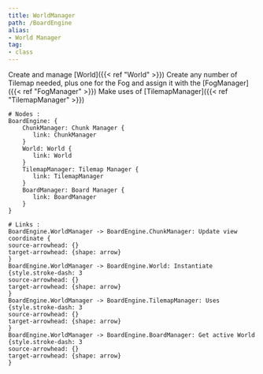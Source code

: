 ```yaml
---
title: WorldManager
path: /BoardEngine
alias: 
- World Manager
tag: 
- class
---
```

Create and manage [World]({{< ref "World" >}})
Create any number of Tilemap needed, plus one for the Fog and assign it with the [FogManager]({{< ref "FogManager" >}})
Make uses of [TilemapManager]({{< ref "TilemapManager" >}})
```d2
# Nodes :
BoardEngine: {
    ChunkManager: Chunk Manager {
       link: ChunkManager
    }
    World: World {
       link: World
    }
    TilemapManager: Tilemap Manager {
       link: TilemapManager
    }
    BoardManager: Board Manager {
       link: BoardManager
    }
}

# Links :
BoardEngine.WorldManager -> BoardEngine.ChunkManager: Update view coordinate {
source-arrowhead: {}
target-arrowhead: {shape: arrow}
}
BoardEngine.WorldManager -> BoardEngine.World: Instantiate {style.stroke-dash: 3
source-arrowhead: {}
target-arrowhead: {shape: arrow}
}
BoardEngine.WorldManager -> BoardEngine.TilemapManager: Uses {style.stroke-dash: 3
source-arrowhead: {}
target-arrowhead: {shape: arrow}
}
BoardEngine.WorldManager -> BoardEngine.BoardManager: Get active World {style.stroke-dash: 3
source-arrowhead: {}
target-arrowhead: {shape: arrow}
}

```